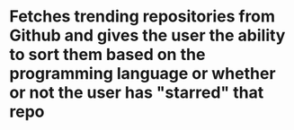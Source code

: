 # Fetches trending repositories from Github and gives the user the ability to sort them based on the programming language or whether or not the user has "starred" that repo